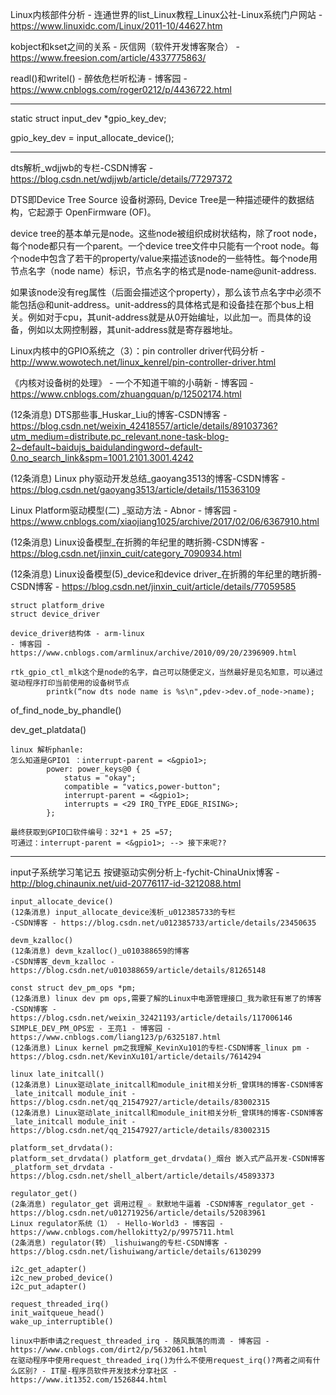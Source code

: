 Linux内核部件分析 - 连通世界的list_Linux教程_Linux公社-Linux系统门户网站 - https://www.linuxidc.com/Linux/2011-10/44627.htm

kobject和kset之间的关系 - 灰信网（软件开发博客聚合） - https://www.freesion.com/article/4337775863/

readl()和writel() - 醉依危栏听松涛 - 博客园 - https://www.cnblogs.com/roger0212/p/4436722.html

---

static struct input_dev *gpio_key_dev;

gpio_key_dev = input_allocate_device();



----

dts解析_wdjjwb的专栏-CSDN博客 - https://blog.csdn.net/wdjjwb/article/details/77297372

DTS即Device Tree Source 设备树源码, Device Tree是一种描述硬件的数据结构，它起源于 OpenFirmware (OF)。

device tree的基本单元是node。这些node被组织成树状结构，除了root node，每个node都只有一个parent。一个device tree文件中只能有一个root node。每个node中包含了若干的property/value来描述该node的一些特性。每个node用节点名字（node name）标识，节点名字的格式是node-name@unit-address.

如果该node没有reg属性（后面会描述这个property），那么该节点名字中必须不能包括@和unit-address。unit-address的具体格式是和设备挂在那个bus上相关。例如对于cpu，其unit-address就是从0开始编址，以此加一。而具体的设备，例如以太网控制器，其unit-address就是寄存器地址。



Linux内核中的GPIO系统之（3）：pin controller driver代码分析 - http://www.wowotech.net/linux_kenrel/pin-controller-driver.html

《内核对设备树的处理》 - 一个不知道干嘛的小萌新 - 博客园 - https://www.cnblogs.com/zhuangquan/p/12502174.html

(12条消息) DTS那些事_Huskar_Liu的博客-CSDN博客 - https://blog.csdn.net/weixin_42418557/article/details/89103736?utm_medium=distribute.pc_relevant.none-task-blog-2~default~baidujs_baidulandingword~default-0.no_search_link&spm=1001.2101.3001.4242

(12条消息) Linux phy驱动开发总结_gaoyang3513的博客-CSDN博客 - https://blog.csdn.net/gaoyang3513/article/details/115363109

Linux Platform驱动模型(二) _驱动方法 - Abnor - 博客园 - https://www.cnblogs.com/xiaojiang1025/archive/2017/02/06/6367910.html

(12条消息) Linux设备模型_在折腾的年纪里的瞎折腾-CSDN博客 - https://blog.csdn.net/jinxin_cuit/category_7090934.html

(12条消息) Linux设备模型(5)_device和device driver_在折腾的年纪里的瞎折腾-CSDN博客 - https://blog.csdn.net/jinxin_cuit/article/details/77059585



```
struct platform_drive
struct device_driver

device_driver结构体 - arm-linux 
- 博客园 - https://www.cnblogs.com/armlinux/archive/2010/09/20/2396909.html
```



```
rtk_gpio_ctl_mlk这个是node的名字，自己可以随便定义，当然最好是见名知意，可以通过驱动程序打印当前使用的设备树节点
        printk(“now dts node name is %s\n",pdev->dev.of_node->name);
```

of_find_node_by_phandle()

dev_get_platdata()



```
linux 解析phanle:
怎么知道是GPIO1 ：interrupt-parent = <&gpio1>;
		power: power_keys@0 {
			status = "okay";
			compatible = "vatics,power-button";
			interrupt-parent = <&gpio1>;
			interrupts = <29 IRQ_TYPE_EDGE_RISING>;
		};

最终获取到GPIO口软件编号：32*1 + 25 =57;
可通过：interrupt-parent = <&gpio1>; --> 接下来呢??
```



---

input子系统学习笔记五 按键驱动实例分析上-fychit-ChinaUnix博客 - http://blog.chinaunix.net/uid-20776117-id-3212088.html



```
input_allocate_device()
(12条消息) input_allocate_device浅析_u012385733的专栏
-CSDN博客 - https://blog.csdn.net/u012385733/article/details/23450635
```

```
devm_kzalloc()
(12条消息) devm_kzalloc()_u010388659的博客
-CSDN博客_devm_kzalloc - https://blog.csdn.net/u010388659/article/details/81265148
```

```
const struct dev_pm_ops *pm;
(12条消息) linux dev pm ops,需要了解的Linux中电源管理接口_我为歌狂有崽了的博客
-CSDN博客 - https://blog.csdn.net/weixin_32421193/article/details/117006146
SIMPLE_DEV_PM_OPS宏 - 王亮1 - 博客园 - https://www.cnblogs.com/liang123/p/6325187.html
(12条消息) Linux kernel pm之我理解_KevinXu101的专栏-CSDN博客_linux pm - https://blog.csdn.net/KevinXu101/article/details/7614294
```

```
linux late_initcall()
(12条消息) Linux驱动late_initcall和module_init相关分析_曾琪玮的博客-CSDN博客_late_initcall module_init - https://blog.csdn.net/qq_21547927/article/details/83002315
(12条消息) Linux驱动late_initcall和module_init相关分析_曾琪玮的博客-CSDN博客_late_initcall module_init - https://blog.csdn.net/qq_21547927/article/details/83002315

```



```
platform_set_drvdata():
platform_set_drvdata() platform_get_drvdata()_烟台 嵌入式产品开发-CSDN博客_platform_set_drvdata - https://blog.csdn.net/shell_albert/article/details/45893373
```

```
regulator_get()
(2条消息) regulator_get 调用过程_☆ 默默地牛逼着 -CSDN博客_regulator_get - https://blog.csdn.net/u012719256/article/details/52083961
Linux regulator系统（1） - Hello-World3 - 博客园 - https://www.cnblogs.com/hellokitty2/p/9975711.html
(2条消息) regulator(转）_lishuiwang的专栏-CSDN博客 - https://blog.csdn.net/lishuiwang/article/details/6130299
```

```
i2c_get_adapter()
i2c_new_probed_device()
i2c_put_adapter()
```



```
request_threaded_irq()
init_waitqueue_head()
wake_up_interruptible()

linux中断申请之request_threaded_irq - 随风飘落的雨滴 - 博客园 - https://www.cnblogs.com/dirt2/p/5632061.html
在驱动程序中使用request_threaded_irq()为什么不使用request_irq()?两者之间有什么区别? - IT屋-程序员软件开发技术分享社区 - https://www.it1352.com/1526844.html
```

